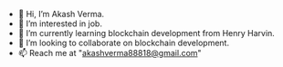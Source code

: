 - 👋 Hi, I’m Akash Verma.
- 👀 I’m interested in job.
- 🌱 I’m currently learning blockchain development from Henry Harvin.
- 💞️ I’m looking to collaborate on blockchain development.
- 📫 Reach me at "akashverma88818@gmail.com"

<!---
Akashverma3110/Akashverma3110 is a ✨ special ✨ repository because its `README.md` (this file) appears on your GitHub profile.
You can click the Preview link to take a look at your changes.
--->
